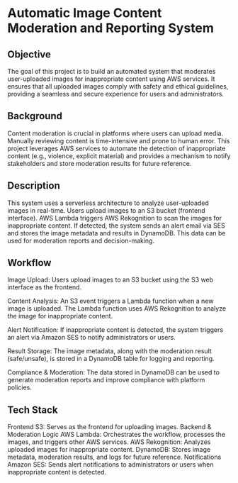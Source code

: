 # Automatic Image Content Moderation and Reporting System
## Objective
The goal of this project is to build an automated system that moderates user-uploaded images for inappropriate content using AWS services. It ensures that all uploaded images comply with safety and ethical guidelines, providing a seamless and secure experience for users and administrators.
## Background
Content moderation is crucial in platforms where users can upload media. Manually reviewing content is time-intensive and prone to human error. This project leverages AWS services to automate the detection of inappropriate content (e.g., violence, explicit material) and provides a mechanism to notify stakeholders and store moderation results for future reference.
## Description
This system uses a serverless architecture to analyze user-uploaded images in real-time. Users upload images to an S3 bucket (frontend interface). AWS Lambda triggers AWS Rekognition to scan the images for inappropriate content. If detected, the system sends an alert email via SES and stores the image metadata and results in DynamoDB. This data can be used for moderation reports and decision-making.
## Workflow
Image Upload:
Users upload images to an S3 bucket using the S3 web interface as the frontend.

Content Analysis:
An S3 event triggers a Lambda function when a new image is uploaded.
The Lambda function uses AWS Rekognition to analyze the image for inappropriate content.

Alert Notification:
If inappropriate content is detected, the system triggers an alert via Amazon SES to notify administrators or users.

Result Storage:
The image metadata, along with the moderation result (safe/unsafe), is stored in a DynamoDB table for logging and reporting.

Compliance & Moderation:
The data stored in DynamoDB can be used to generate moderation reports and improve compliance with platform policies.
## Tech Stack
Frontend
S3: Serves as the frontend for uploading images.
Backend & Moderation Logic
AWS Lambda: Orchestrates the workflow, processes the images, and triggers other AWS services.
AWS Rekognition: Analyzes uploaded images for inappropriate content.
DynamoDB: Stores image metadata, moderation results, and logs for future reference.
Notifications
Amazon SES: Sends alert notifications to administrators or users when inappropriate content is detected.
